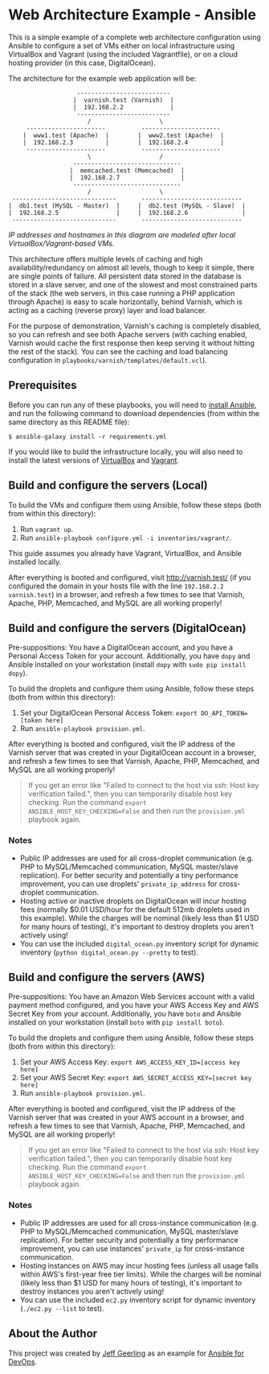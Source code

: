 # Web Architecture Example - Ansible

This is a simple example of a complete web architecture configuration using Ansible to configure a set of VMs either on local infrastructure using VirtualBox and Vagrant (using the included Vagrantfile), or on a cloud hosting provider (in this case, DigitalOcean).

The architecture for the example web application will be:

                       --------------------------
                      |  varnish.test (Varnish)  |
                      |  192.168.2.2             |
                       --------------------------
                          /                   \
         ----------------------          ----------------------
        |  www1.test (Apache)  |        |  www2.test (Apache)  |
        |  192.168.2.3         |        |  192.168.2.4         |
         ----------------------          ----------------------
                          \                   /
                      ------------------------------
                     |  memcached.test (Memcached)  |
                     |  192.168.2.7                 |
                      ------------------------------
                          /                   \
     -----------------------------       ----------------------------
    |  db1.test (MySQL - Master)  |     |  db2.test (MySQL - Slave)  |
    |  192.168.2.5                |     |  192.168.2.6               |
     -----------------------------       ----------------------------

*IP addresses and hostnames in this diagram are modeled after local VirtualBox/Vagrant-based VMs.*

This architecture offers multiple levels of caching and high availability/redundancy on almost all levels, though to keep it simple, there are single points of failure. All persistent data stored in the database is stored in a slave server, and one of the slowest and most constrained parts of the stack (the web servers, in this case running a PHP application through Apache) is easy to scale horizontally, behind Varnish, which is acting as a caching (reverse proxy) layer and load balancer.

For the purpose of demonstration, Varnish's caching is completely disabled, so you can refresh and see both Apache servers (with caching enabled, Varnish would cache the first response then keep serving it without hitting the rest of the stack). You can see the caching and load balancing configuration in `playbooks/varnish/templates/default.vcl`).

## Prerequisites

Before you can run any of these playbooks, you will need to [install Ansible](http://docs.ansible.com/intro_installation.html), and run the following command to download dependencies (from within the same directory as this README file):

    $ ansible-galaxy install -r requirements.yml

If you would like to build the infrastructure locally, you will also need to install the latest versions of [VirtualBox](https://www.virtualbox.org/wiki/Downloads) and [Vagrant](https://www.vagrantup.com/downloads.html).

## Build and configure the servers (Local)

To build the VMs and configure them using Ansible, follow these steps (both from within this directory):

  1. Run `vagrant up`.
  2. Run `ansible-playbook configure.yml -i inventories/vagrant/`.

This guide assumes you already have Vagrant, VirtualBox, and Ansible installed locally.

After everything is booted and configured, visit http://varnish.test/ (if you configured the domain in your hosts file with the line `192.168.2.2  varnish.test`) in a browser, and refresh a few times to see that Varnish, Apache, PHP, Memcached, and MySQL are all working properly!

## Build and configure the servers (DigitalOcean)

Pre-suppositions: You have a DigitalOcean account, and you have a Personal Access Token for your account. Additionally, you have `dopy` and Ansible installed on your workstation (install `dopy` with `sudo pip install dopy`).

To build the droplets and configure them using Ansible, follow these steps (both from within this directory):

  1. Set your DigitalOcean Personal Access Token: `export DO_API_TOKEN=[token here]`
  2. Run `ansible-playbook provision.yml`.

After everything is booted and configured, visit the IP address of the Varnish server that was created in your DigitalOcean account in a browser, and refresh a few times to see that Varnish, Apache, PHP, Memcached, and MySQL are all working properly!

> If you get an error like "Failed to connect to the host via ssh: Host key verification failed.", then you can temporarily disable host key checking. Run the command `export ANSIBLE_HOST_KEY_CHECKING=False` and then run the `provision.yml` playbook again.

### Notes

  - Public IP addresses are used for all cross-droplet communication (e.g. PHP to MySQL/Memcached communication, MySQL master/slave replication). For better security and potentially a tiny performance improvement, you can use droplets' `private_ip_address` for cross-droplet communication.
  - Hosting active or inactive droplets on DigitalOcean will incur hosting fees (normally $0.01 USD/hour for the default 512mb droplets used in this example). While the charges will be nominal (likely less than $1 USD for many hours of testing), it's important to destroy droplets you aren't actively using!
  - You can use the included `digital_ocean.py` inventory script for dynamic inventory (`python digital_ocean.py --pretty` to test).

## Build and configure the servers (AWS)

Pre-suppositions: You have an Amazon Web Services account with a valid payment method configured, and you have your AWS Access Key and AWS Secret Key from your account. Additionally, you have `boto` and Ansible installed on your workstation (install `boto` with `pip install boto`).

To build the droplets and configure them using Ansible, follow these steps (both from within this directory):

  1. Set your AWS Access Key: `export AWS_ACCESS_KEY_ID=[access key here]`
  2. Set your AWS Secret Key: `export AWS_SECRET_ACCESS_KEY=[secret key here]`
  3. Run `ansible-playbook provision.yml`.

After everything is booted and configured, visit the IP address of the Varnish server that was created in your AWS account in a browser, and refresh a few times to see that Varnish, Apache, PHP, Memcached, and MySQL are all working properly!

> If you get an error like "Failed to connect to the host via ssh: Host key verification failed.", then you can temporarily disable host key checking. Run the command `export ANSIBLE_HOST_KEY_CHECKING=False` and then run the `provision.yml` playbook again.

### Notes

  - Public IP addresses are used for all cross-instance communication (e.g. PHP to MySQL/Memcached communication, MySQL master/slave replication). For better security and potentially a tiny performance improvement, you can use instances' `private_ip` for cross-instance communication.
  - Hosting instances on AWS may incur hosting fees (unless all usage falls within AWS's first-year free tier limits). While the charges will be nominal (likely less than $1 USD for many hours of testing), it's important to destroy instances you aren't actively using!
  - You can use the included `ec2.py` inventory script for dynamic inventory (`./ec2.py --list` to test).

## About the Author

This project was created by [Jeff Geerling](https://www.jeffgeerling.com/) as an example for [Ansible for DevOps](https://www.ansiblefordevops.com/).
